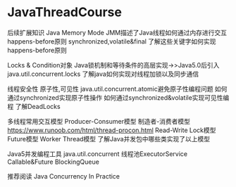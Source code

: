 # JavaThreadCourse
后续扩展知识
Java Memory Mode
JMM描述了Java线程如何通过内存进行交互
happens-before原则
synchronized,volatile&final 了解这些关键字如何实现happens-before原则

Locks & Condition对象 Java锁机制和等待条件的高层实现->>Java5.0后引入java.util.concurrent.locks
了解java如何实现对线程加锁以及同步通信

线程安全性
原子性,可见性
java.util.concurrent.atomic避免原子性编程问题
如何通过synchronized实现原子性操作
如何通过synchronized&volatile实现可见性编程
了解DeadLocks

多线程常用交互模型
Producer-Consumer模型 制造者-消费者模型 https://www.runoob.com/html/thread-procon.html
Read-Write Lock模型
Future模型
Worker Thread模型
了解Java并发包中哪些类实现了以上模型

Java5并发编程工具
java.util.concurrent
线程池ExecutorService
Callable&Future
BlockingQueue

推荐阅读
Java Concurrency In Practice 
